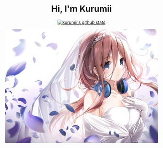 <h1 align="center">Hi, I'm Kurumii</a></h1>

<p align="center">
  <a href="https://github.com/kurumii-ii"><img src="https://github-readme-stats.vercel.app/api?username=kurumii-ii&hide_border=true&show_icons=true" alt="kurumii's github stats"></a>
</p>

![image](https://github.com/Kurumii-ii/kurumii-ii/blob/main/Miku%20Nakano.jpg)
